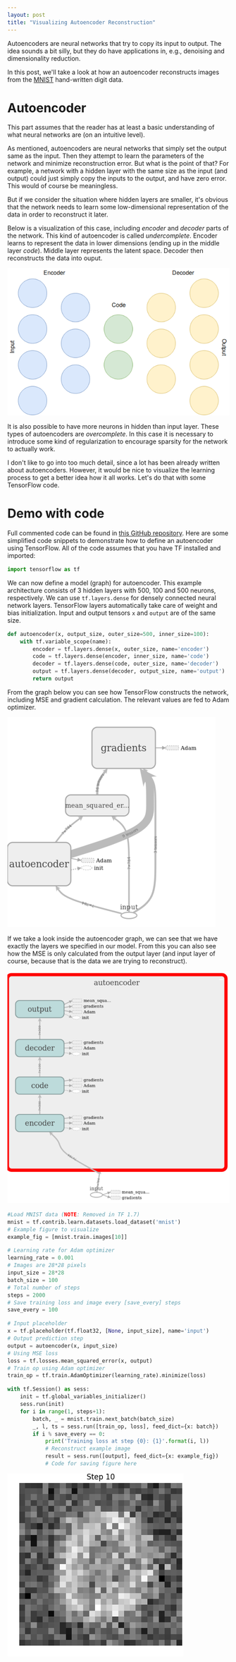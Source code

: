 ```yaml
---
layout: post
title: "Visualizing Autoencoder Reconstruction"
---
```


Autoencoders are neural networks that try to copy its input to output.
The idea sounds a bit silly, but they do have applications in, e.g., denoising
and dimensionality reduction.

In this post, we'll take a look at how an autoencoder reconstructs images
from the [MNIST][mnist] hand-written digit data.

# Autoencoder

This part assumes that the reader has at least a basic understanding of what
neural networks are (on an intuitive level).

As mentioned, autoencoders are neural networks that simply set the output same
as the input. Then they attempt to learn the parameters of the network and
minimize reconstruction error. But what is the point of that? For example,
a network with a hidden layer with the same size as the input (and output)
could just simply copy the inputs to the output, and have zero error. This
would of course be meaningless.

But if we consider the situation where hidden layers are smaller, it's obvious
that the network needs to learn some low-dimensional representation of the data
in order to reconstruct it later.

Below is a visualization of this case, including *encoder* and *decoder* parts
of the network. This kind of autoencoder is called *undercomplete*. Encoder
learns to represent the data in lower dimensions (ending up in the middle
layer *code*). Middle layer represents the latent space. Decoder then
reconstructs the data into ouput.

![Example][fig_ae]

It is also possible to have more neurons in hidden than input layer. These
types of autoencoders are *overcomplete*. In this case it is necessary to
introduce some kind of regularization to encourage sparsity for the network
to actually work.

I don't like to go into too much detail, since a lot has been already written
about autoencoders. However, it would be nice to visualize the learning
process to get a better idea how it all works. Let's do that with some
TensorFlow code.

# Demo with code

Full commented code can be found in [this GitHub repository][ae_repo].
Here are some simplified code snippets to demonstrate how to define an
autoencoder using TensorFlow. All of the code assumes that you have TF
installed and imported:

```python
import tensorflow as tf
```

We can now define a model (graph) for autoencoder. This example architecture
consists of 3 hidden layers with 500, 100 and 500 neurons, respectively.
We can use `tf.layers.dense` for densely connected neural network layers.
TensorFlow layers automatically take care of weight and bias initialization.
Input and output tensors `x` and `output` are of the same size.

```python
def autoencoder(x, output_size, outer_size=500, inner_size=100):
    with tf.variable_scope(name):
        encoder = tf.layers.dense(x, outer_size, name='encoder')
        code = tf.layers.dense(encoder, inner_size, name='code')
        decoder = tf.layers.dense(code, outer_size, name='decoder')
        output = tf.layers.dense(decoder, output_size, name='output')
        return output
```

From the graph below you can see how TensorFlow constructs the network,
including MSE and gradient calculation. The relevant values are fed to Adam
optimizer.

![High-level graph][graph1]

If we take a look inside the autoencoder graph, we can see that we have exactly
the layers we specified in our model. From this you can also see how the MSE
is only calculated from the output layer (and input layer of course, because
that is the data we are trying to reconstruct).

![Autoencoder graph.][graph2]

```python
#Load MNIST data (NOTE: Removed in TF 1.7)
mnist = tf.contrib.learn.datasets.load_dataset('mnist')
# Example figure to visualize
example_fig = [mnist.train.images[10]]
```

```python
# Learning rate for Adam optimizer
learning_rate = 0.001
# Images are 28*28 pixels
input_size = 28*28
batch_size = 100
# Total number of steps
steps = 2000
# Save training loss and image every [save_every] steps
save_every = 100
```

```python
# Input placeholder
x = tf.placeholder(tf.float32, [None, input_size], name='input')
# Output prediction step
output = autoencoder(x, input_size)
# Using MSE loss
loss = tf.losses.mean_squared_error(x, output)
# Train op using Adam optimizer
train_op = tf.train.AdamOptimizer(learning_rate).minimize(loss)
```

```python
with tf.Session() as sess:
    init = tf.global_variables_initializer()
    sess.run(init)
    for i in range(1, steps+1):
        batch, _ = mnist.train.next_batch(batch_size)
        _, l, ts = sess.run([train_op, loss], feed_dict={x: batch})
        if i % save_every == 0:
            print('Training loss at step {0}: {1}'.format(i, l))
            # Reconstruct example image
            result = sess.run([output], feed_dict={x: example_fig})
            # Code for saving figure here
```

![Visualization][gif_animation]

[fig_ae]: /assets/autoencoder/autoencoder.png
[gif_animation]: /assets/autoencoder/animation.gif
[mnist]: http://yann.lecun.com/exdb/mnist/
[ae_repo]: https://github.com/akajuvonen/autoencoder-reconstruct-visualizer
[graph1]: /assets/autoencoder/tf_graph_1.png
[graph2]: /assets/autoencoder/tf_graph_2.png
